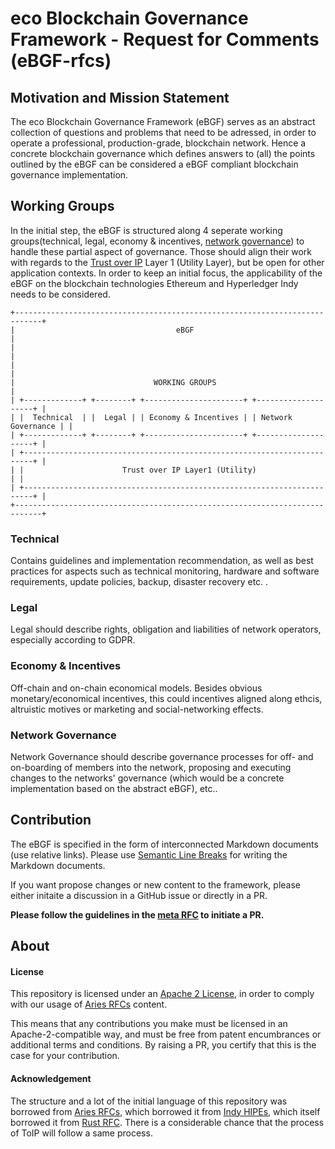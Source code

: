 # eco Blockchain Governance Framework - Request for Comments (eBGF-rfcs)

## Motivation and Mission Statement

The eco Blockchain Governance Framework (eBGF) serves as an abstract collection of questions and problems that need to be adressed, in order to operate a professional, production-grade, blockchain network. 
Hence a concrete blockchain governance which defines answers to (all) the points outlined by the eBGF can be considered a eBGF compliant blockchain governance implementation.

## Working Groups

In the initial step, the eBGF is structured along 4 seperate working groups(technical, legal, economy & incentives, [network governance](governance)) to handle these partial aspect of governance. 
Those should align their work with regards to the [Trust over IP](https://trustoverip.org/) Layer 1 (Utility Layer), but be open for other application contexts.
In order to keep an initial focus, the applicability of the eBGF on the blockchain technologies Ethereum and Hyperledger Indy needs to be considered.

```ascii
+----------------------------------------------------------------------------+
|                                    eBGF                                    |
|                                                                            |
|                                                                            |
|                               WORKING GROUPS                               |
| +-------------+ +--------+ +----------------------+ +--------------------+ |
| |  Technical  | |  Legal | | Economy & Incentives | | Network Governance | |
| +-------------+ +--------+ +----------------------+ +--------------------+ |
| +------------------------------------------------------------------------+ |
| |                      Trust over IP Layer1 (Utility)                    | |
| +------------------------------------------------------------------------+ |
+----------------------------------------------------------------------------+
```

### Technical

Contains guidelines and implementation recommendation, as well as best practices for aspects such as technical monitoring, hardware and software requirements, update policies, backup, disaster recovery etc. .

### Legal

Legal should describe rights, obligation and liabilities of network operators, especially according to GDPR.


### Economy & Incentives

Off-chain and on-chain economical models.
Besides obvious monetary/economical incentives, this could incentives aligned along ethcis, altruistic motives or marketing and social-networking effects.

### Network Governance

Network Governance should describe governance processes for off- and on-boarding of members into the network, proposing and executing changes to the networks' governance (which would be a concrete implementation based on the abstract eBGF), etc..


## Contribution

The eBGF is specified in the form of interconnected Markdown documents (use relative links). 
Please use [Semantic Line Breaks](https://sembr.org/) for writing the Markdown documents.

If you want propose changes or new content to the framework, please either initaite a discussion in a GitHub issue or directly in a PR.

**Please follow the guidelines in the [meta RFC](/0001-rfc-process/README.md) to initiate a PR.**

## About

#### License

This repository is licensed under an [Apache 2 License](LICENSE), in order to comply with our usage of [Aries RFCs](https://github.com/hyperledger/aries-rfcs) content.

This means that any contributions you make must be licensed in an Apache-2-compatible way,
and must be free from patent encumbrances or additional terms and conditions.
By raising a PR, you certify that this is the case for your contribution.

#### Acknowledgement

The structure and a lot of the initial language of this repository was borrowed from [Aries RFCs](https://github.com/hyperledger/aries-rfcs), which borrowed it from [Indy HIPEs](
https://github.com/hyperledger/indy-hipe), which itself borrowed it from [Rust RFC](https://github.com/rust-lang/rfcs).
There is a considerable chance that the process of ToIP will follow a same process.
